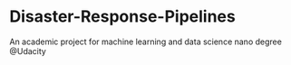 # Disaster-Response-Pipelines
An academic project for machine learning and data science nano degree @Udacity 
